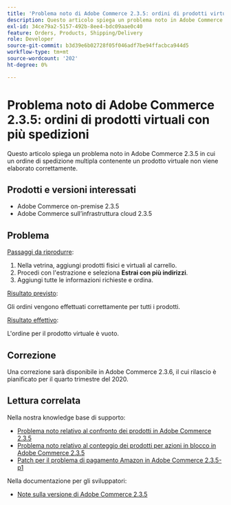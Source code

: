 ```yaml
---
title: 'Problema noto di Adobe Commerce 2.3.5: ordini di prodotti virtuali con più spedizioni'
description: Questo articolo spiega un problema noto in Adobe Commerce 2.3.5 in cui un ordine di spedizione multipla contenente un prodotto virtuale non viene elaborato correttamente.
exl-id: 34ce79a2-5157-492b-8ee4-bdc09aae0c40
feature: Orders, Products, Shipping/Delivery
role: Developer
source-git-commit: b3d39e6b02728f05f046adf7be94ffacbca944d5
workflow-type: tm+mt
source-wordcount: '202'
ht-degree: 0%

---
```


# Problema noto di Adobe Commerce 2.3.5: ordini di prodotti virtuali con più spedizioni

Questo articolo spiega un problema noto in Adobe Commerce 2.3.5 in cui un ordine di spedizione multipla contenente un prodotto virtuale non viene elaborato correttamente.

## Prodotti e versioni interessati

* Adobe Commerce on-premise 2.3.5
* Adobe Commerce sull’infrastruttura cloud 2.3.5

## Problema

<u>Passaggi da riprodurre</u>:

1. Nella vetrina, aggiungi prodotti fisici e virtuali al carrello.
1. Procedi con l&#39;estrazione e seleziona **Estrai con più indirizzi**.
1. Aggiungi tutte le informazioni richieste e ordina.

<u>Risultato previsto</u>:

Gli ordini vengono effettuati correttamente per tutti i prodotti.

<u>Risultato effettivo</u>:

L&#39;ordine per il prodotto virtuale è vuoto.

## Correzione

Una correzione sarà disponibile in Adobe Commerce 2.3.6, il cui rilascio è pianificato per il quarto trimestre del 2020.

## Lettura correlata

Nella nostra knowledge base di supporto:

* [Problema noto relativo al confronto dei prodotti in Adobe Commerce 2.3.5](/help/troubleshooting/storefront/product-comparison-known-issue-in-magento-2-3-5.md)
* [Problema noto relativo al conteggio dei prodotti per azioni in blocco in Adobe Commerce 2.3.5](/help/troubleshooting/miscellaneous/bulk-action-product-count-known-issue-in-magento-2-3-5.md)
* [Patch per il problema di pagamento Amazon in Adobe Commerce 2.3.5-p1](/help/troubleshooting/payments/patch-for-amazon-pay-checkout-issue-in-magento-2-3-5-p1.md)

Nella documentazione per gli sviluppatori:

* [Note sulla versione di Adobe Commerce 2.3.5](https://commerce-docs.github.io/devdocs-archive/2.3/guides/v2.3/release-notes/release-notes-2-3-5-commerce.html#known-issues)

